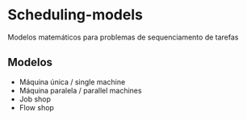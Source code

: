# Scheduling-models
Modelos matemáticos  para problemas de sequenciamento de tarefas

## Modelos

- Máquina única    / single machine
- Máquina paralela / parallel machines
- Job shop
- Flow shop

